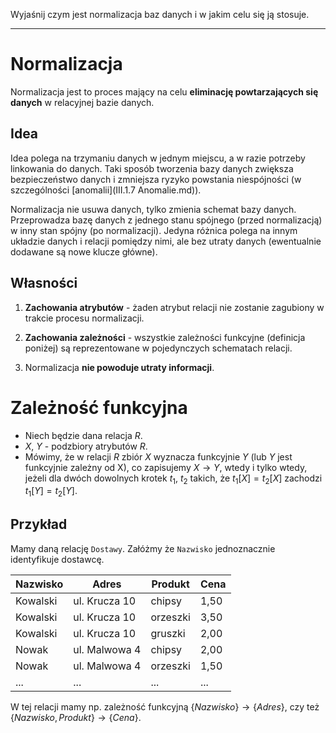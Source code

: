  Wyjaśnij czym jest normalizacja baz danych i w jakim celu się ją stosuje.

---

# Normalizacja
Normalizacja jest to proces mający na celu **eliminację powtarzających się danych** w relacyjnej bazie danych.


## Idea
Idea polega na trzymaniu danych w jednym miejscu, a w razie potrzeby linkowania do danych. Taki sposób tworzenia bazy danych zwiększa bezpieczeństwo danych i zmniejsza ryzyko powstania niespójności (w szczególności [anomalii](III.1.7 Anomalie.md)).

Normalizacja nie usuwa danych, tylko zmienia schemat bazy danych. Przeprowadza bazę danych z jednego stanu spójnego (przed normalizacją) w inny stan spójny (po normalizacji). Jedyna różnica polega na innym układzie danych i relacji pomiędzy nimi, ale bez utraty danych (ewentualnie dodawane są nowe klucze główne).

## Własności

  1. **Zachowania atrybutów** - żaden atrybut relacji nie zostanie zagubiony w trakcie procesu normalizacji.

  2. **Zachowania zależności** - wszystkie zależności funkcyjne (definicja poniżej) są reprezentowane w pojedynczych schematach relacji.

  3. Normalizacja **nie powoduje utraty informacji**.

# Zależność funkcyjna
  * Niech będzie dana relacja $R$.
  * $X$, $Y$ - podzbiory atrybutów $R$.
  * Mówimy, że w relacji $R$ zbiór $X$ wyznacza funkcyjnie $Y$ (lub $Y$ jest funkcyjnie zależny od X), co zapisujemy $X \to Y$, wtedy i tylko wtedy, jeżeli dla dwóch dowolnych krotek $t_1$, $t_2$ takich, że $t_1[X] = t_2[X]$ zachodzi $t_1[Y] = t_2[Y]$.

## Przykład
Mamy daną relację `Dostawy`. Załóżmy że `Nazwisko` jednoznacznie identyfikuje dostawcę.

| Nazwisko | Adres               | Produkt | Cena |
|--------------|--------------------|-------------|--------|
| Kowalski  | ul. Krucza 10   | chipsy    | 1,50  |
| Kowalski  | ul. Krucza 10   | orzeszki | 3,50  |
| Kowalski  | ul. Krucza 10   | gruszki   | 2,00  |
| Nowak     | ul. Malwowa 4 | chipsy    | 2,00  |
| Nowak     | ul. Malwowa 4 | orzeszki | 1,50  |
| ...             | ...                      | ...           | ...      |

W tej relacji mamy np. zależność funkcyjną $\{ Nazwisko \} \to \{ Adres \}$, czy też $\{ Nazwisko, Produkt \} \to \{ Cena \}$.
